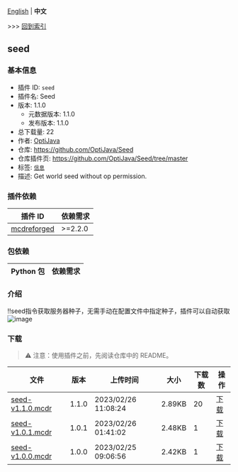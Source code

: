 [English](readme.md) | **中文**

\>\>\> [回到索引](/readme-zh_cn.md)

## seed

### 基本信息

- 插件 ID: `seed`
- 插件名: Seed
- 版本: 1.1.0
  - 元数据版本: 1.1.0
  - 发布版本: 1.1.0
- 总下载量: 22
- 作者: [OptiJava](https://github.com/OptiJava)
- 仓库: https://github.com/OptiJava/Seed
- 仓库插件页: https://github.com/OptiJava/Seed/tree/master
- 标签: [`信息`](/labels/information/readme-zh_cn.md)
- 描述: Get world seed without op permission.

### 插件依赖

| 插件 ID | 依赖需求 |
| --- | --- |
| [mcdreforged](https://github.com/Fallen-Breath/MCDReforged) | \>=2.2.0 |

### 包依赖

| Python 包 | 依赖需求 |
| --- | --- |

### 介绍

!!seed指令获取服务器种子，无需手动在配置文件中指定种子，插件可以自动获取
![image](https://user-images.githubusercontent.com/106148777/221347169-1764fb31-db0c-40e5-82cf-77c1915a638c.png)

### 下载

> :warning: 注意：使用插件之前，先阅读仓库中的 README。

| 文件 | 版本 | 上传时间 | 大小 | 下载数 | 操作 |
| --- | --- | --- | --- | --- | --- |
| [seed-v1.1.0.mcdr](https://github.com/OptiJava/Seed/releases/tag/v1.1.0) | 1.1.0 | 2023/02/26 11:08:24 | 2.89KB | 20 | [下载](https://github.com/OptiJava/Seed/releases/download/v1.1.0/seed-v1.1.0.mcdr) |
| [seed-v1.0.1.mcdr](https://github.com/OptiJava/Seed/releases/tag/v1.0.1) | 1.0.1 | 2023/02/26 01:41:02 | 2.48KB | 1 | [下载](https://github.com/OptiJava/Seed/releases/download/v1.0.1/seed-v1.0.1.mcdr) |
| [seed-v1.0.0.mcdr](https://github.com/OptiJava/Seed/releases/tag/v1.0.0) | 1.0.0 | 2023/02/25 09:06:56 | 2.42KB | 1 | [下载](https://github.com/OptiJava/Seed/releases/download/v1.0.0/seed-v1.0.0.mcdr) |

